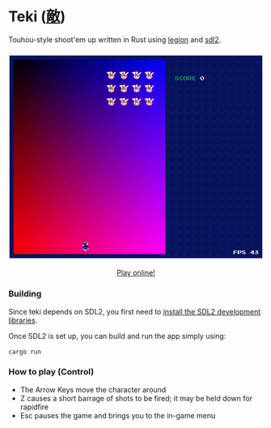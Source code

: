 # Teki ([敵](https://en.wiktionary.org/wiki/%E6%95%B5))

Touhou-style shoot'em up written in Rust using [legion](https://github.com/amethyst/legion) and [sdl2](https://github.com/Rust-SDL2/rust-sdl2).

<h3 align="center"><img src="resources/teki.gif" height="400px"></h3>

<p align="center"><a href="https://o2sh.github.io/teki/">Play online!</a></p>

### Building

Since teki depends on SDL2, you first need to
[install the SDL2 development libraries](https://github.com/Rust-SDL2/rust-sdl2#sdl20-development-libraries).

Once SDL2 is set up, you can build and run the app simply using:

```
cargo run
```

### How to play (Control)

  * The Arrow Keys move the character around
  * Z causes a short barrage of shots to be fired; it may be held down for rapidfire
  * Esc pauses the game and brings you to the in-game menu